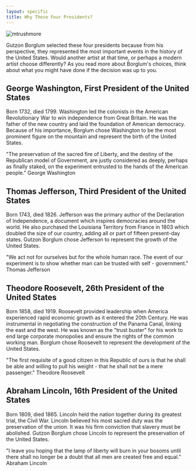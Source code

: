 ```yaml
---
layout: specific
title: Why These Four Presidents?
---
```

<img src="/web1-jekyll/img/mtrushmore.jpg" alt="mtrushmore" class="photo-surface">

Gutzon Borglum selected these four presidents because from his perspective, they represented the most important events in the history of the United States. Would another artist at that time, or perhaps a modern artist choose differently? As you read more about Borglum's choices, think about what you might have done if the decision was up to you.

## George Washington, First President of the United States
Born 1732, died 1799. Washington led the colonists in the American Revolutionary War to win independence from Great Britain. He was the father of the new country and laid the foundation of American democracy. Because of his importance, Borglum chose Washington to be the most prominent figure on the mountain and represent the birth of the United States.

"The preservation of the sacred fire of Liberty, and the destiny of the Republican model of Government, are justly considered as deeply, perhaps as finally staked, on the experiment entrusted to the hands of the American people." George Washington

## Thomas Jefferson, Third President of the United States
Born 1743, died 1826. Jefferson was the primary author of the Declaration of Independence, a document which inspires democracies around the world. He also purchased the Louisiana Territory from France in 1803 which doubled the size of our country, adding all or part of fifteen present-day states. Gutzon Borglum chose Jefferson to represent the growth of the United States.

"We act not for ourselves but for the whole human race. The event of our experiment is to show whether man can be trusted with self - government." Thomas Jefferson

## Theodore Roosevelt, 26th President of the United States
Born 1858, died 1919. Roosevelt provided leadership when America experienced rapid economic growth as it entered the 20th Century. He was instrumental in negotiating the construction of the Panama Canal, linking the east and the west. He was known as the "trust buster" for his work to end large corporate monopolies and ensure the rights of the common working man. Borglum chose Roosevelt to represent the development of the United States.

"The first requisite of a good citizen in this Republic of ours is that he shall be able and willing to pull his weight - that he shall not be a mere passenger." Theodore Roosevelt

## Abraham Lincoln, 16th President of the United States
Born 1809, died 1865. Lincoln held the nation together during its greatest trial, the Civil War. Lincoln believed his most sacred duty was the preservation of the union. It was his firm conviction that slavery must be abolished. Gutzon Borglum chose Lincoln to represent the preservation of the United States.

"I leave you hoping that the lamp of liberty will burn in your bosoms until there shall no longer be a doubt that all men are created free and equal." Abraham Lincoln
